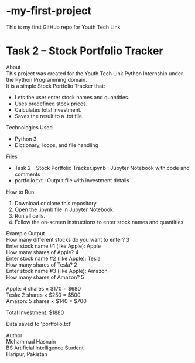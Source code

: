 # -my-first-project
This is my first GitHub repo for Youth Tech Link
# Task 2 – Stock Portfolio Tracker

About  
This project was created for the Youth Tech Link Python Internship under the Python Programming domain.  
It is a simple Stock Portfolio Tracker that:
- Lets the user enter stock names and quantities.
- Uses predefined stock prices.
- Calculates total investment.
- Saves the result to a .txt file.

Technologies Used  
- Python 3
- Dictionary, loops, and file handling

Files  
- Task 2 – Stock Portfolio Tracker.ipynb : Jupyter Notebook with code and comments  
- portfolio.txt : Output file with investment details

How to Run  
1. Download or clone this repository.  
2. Open the .ipynb file in Jupyter Notebook.  
3. Run all cells.  
4. Follow the on-screen instructions to enter stock names and quantities.

Example Output  
How many different stocks do you want to enter? 3  
Enter stock name #1 (like Apple): Apple  
How many shares of Apple? 4  
Enter stock name #2 (like Apple): Tesla  
How many shares of Tesla? 2  
Enter stock name #3 (like Apple): Amazon  
How many shares of Amazon? 5  

Apple: 4 shares × $170 = $680  
Tesla: 2 shares × $250 = $500  
Amazon: 5 shares × $140 = $700  

Total Investment: $1880  

Data saved to 'portfolio.txt'

Author  
Mohammad Hasnain  
BS Artificial Intelligence Student  
Haripur, Pakistan

